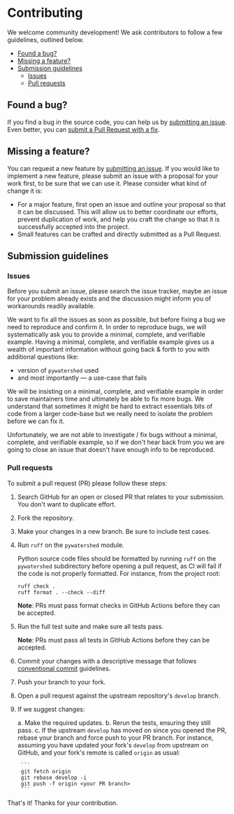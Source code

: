 # Contributing

We welcome community development! We ask  contributors to follow a few guidelines, outlined below.

<!-- START doctoc generated TOC please keep comment here to allow auto update -->
<!-- DON'T EDIT THIS SECTION, INSTEAD RE-RUN doctoc TO UPDATE -->

- [Found a bug?](#found-a-bug)
- [Missing a feature?](#missing-a-feature)
- [Submission guidelines](#submission-guidelines)
  - [Issues](#issues)
  - [Pull requests](#pull-requests)

<!-- END doctoc generated TOC please keep comment here to allow auto update -->

## Found a bug?

If you find a bug in the source code, you can help us by [submitting an issue](https://github.com/modflowpy/flopy/blob/develop/CONTRIBUTING.md#submit-issue). Even better, you can [submit a Pull Request with a fix](https://github.com/modflowpy/flopy/blob/develop/CONTRIBUTING.md#submit-pr).

## Missing a feature?

You can request a new feature by [submitting an issue](https://github.com/modflowpy/flopy/blob/develop/CONTRIBUTING.md#submit-issue). If you would like to implement a new feature, please submit an issue with a proposal for your work first, to be sure that we can use it. Please consider what kind of change it is:

- For a major feature, first open an issue and outline your proposal so that it can be discussed. This will allow us to better coordinate our efforts, prevent duplication of work, and help you craft the change so that it is successfully accepted into the project.
- Small features can be crafted and directly submitted as a Pull Request.

## Submission guidelines

### Issues

Before you submit an issue, please search the issue tracker, maybe an issue for your problem already exists and the discussion might inform you of workarounds readily available.

We want to fix all the issues as soon as possible, but before fixing a bug we need to reproduce and confirm it. In order to reproduce bugs, we will systematically ask you to provide a minimal, complete, and verifiable example. Having a minimal, complete, and verifiable example gives us a wealth of important information without going back & forth to you with additional questions like:

- version of `pywatershed` used
- and most importantly &mdash; a use-case that fails

We will be insisting on a minimal, complete, and verifiable example in order to save maintainers time and ultimately be able to fix more bugs. We understand that sometimes it might be hard to extract essentials bits of code from a larger code-base but we really need to isolate the problem before we can fix it.

Unfortunately, we are not able to investigate / fix bugs without a minimal, complete, and verifiable example, so if we don't hear back from you we are going to close an issue that doesn't have enough info to be reproduced.

### Pull requests

To submit a pull request (PR) please follow these steps:

1. Search GitHub for an open or closed PR that relates to your submission. You don't want to duplicate effort.

2. Fork the repository.

3. Make your changes in a new branch. Be sure to include test cases.

4. Run `ruff` on the `pywatershed` module.

    Python source code files should be formatted by running `ruff` on the
    `pywatershed` subdirectory before opening a pull request, as CI will fail if the code
    is not properly formatted. For instance, from the project root:

    ```shell
    ruff check .
    ruff format . --check --diff
    ```

    **Note**:  PRs must pass format checks in GitHub Actions before they can be accepted.

5. Run the full test suite and make sure all tests pass.

    **Note**: PRs must pass all tests in GitHub Actions before they can be accepted.

6. Commit your changes with a descriptive message that follows [conventional commit](https://github.com/modflowpy/flopy/blob/develop/CONTRIBUTING.md#commit) guidelines.

7. Push your branch to your fork.

8. Open a pull request against the upstream repository's `develop` branch.

9. If we suggest changes:

    a. Make the required updates.
    b. Rerun the tests, ensuring they still pass.
    c. If the upstream `develop` has moved on since you opened the PR, rebase your branch and force push to your PR branch. For instance, assuming you have updated your fork's `develop` from upstream on GitHub, and your fork's remote is called `origin` as usual:
    
        ```
        git fetch origin
        git rebase develop -i
        git push -f origin <your PR branch>
        ```

That's it! Thanks for your contribution.
